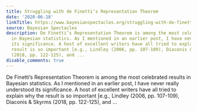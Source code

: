 ```yaml
---
title: Struggling with de Finetti’s Representation Theorem
date: '2020-06-18'
linkTitle: https://www.bayesianspectacles.org/struggling-with-de-finettis-representation-theorem/
source: Bayesian Spectacles
description: De Finetti’s Representation Theorem is among the most celebrated results
  in Bayesian statistics. As I mentioned in an earlier post, I have never really understood
  its significance. A host of excellent writers have all tried to explain why the
  result is so important [e.g., Lindley (2006, pp. 107-109), Diaconis &#38; Skyrms
  (2018, pp. 122-125), and ...
disable_comments: true
---
```

De Finetti’s Representation Theorem is among the most celebrated results in Bayesian statistics. As I mentioned in an earlier post, I have never really understood its significance. A host of excellent writers have all tried to explain why the result is so important [e.g., Lindley (2006, pp. 107-109), Diaconis &#38; Skyrms (2018, pp. 122-125), and ...